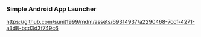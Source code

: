 ### Simple Android App Launcher


https://github.com/sunit1999/mdm/assets/69314937/a2290468-7ccf-4271-a3d8-bcd3d3f749c6

